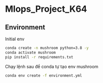 # Mlops_Project_K64

## Environment

Initial env
```bash
conda create -n mushroom python=3.8 -y
conda activate mushroom
pip install -r requirements.txt
``` 

Chạy lệnh sau để conda tự tạo env mushroom
```bash
conda env create -f environment.yml
```
